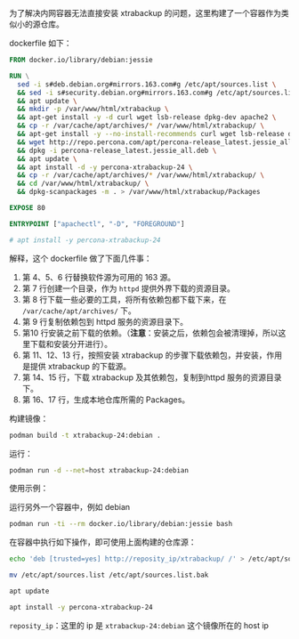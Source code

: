 为了解决内网容器无法直接安装 xtrabackup 的问题，这里构建了一个容器作为类似小的源仓库。

dockerfile 如下：

```dockerfile
FROM docker.io/library/debian:jessie

RUN \
  sed -i s#deb.debian.org#mirrors.163.com#g /etc/apt/sources.list \
  && sed -i s#security.debian.org#mirrors.163.com#g /etc/apt/sources.list \
  && apt update \
  && mkdir -p /var/www/html/xtrabackup \
  && apt-get install -y -d curl wget lsb-release dpkg-dev apache2 \
  && cp -r /var/cache/apt/archives/* /var/www/html/xtrabackup/ \
  && apt-get install -y --no-install-recommends curl wget lsb-release dpkg-dev apache2 \
  && wget http://repo.percona.com/apt/percona-release_latest.jessie_all.deb \
  && dpkg -i percona-release_latest.jessie_all.deb \
  && apt update \
  && apt install -d -y percona-xtrabackup-24 \
  && cp -r /var/cache/apt/archives/* /var/www/html/xtrabackup/ \
  && cd /var/www/html/xtrabackup/ \
  && dpkg-scanpackages -m . > /var/www/html/xtrabackup/Packages

EXPOSE 80

ENTRYPOINT ["apachectl", "-D", "FOREGROUND"]

# apt install -y percona-xtrabackup-24
```

解释，这个 dockerfile 做了下面几件事：

1. 第 4、5、6 行替换软件源为可用的 163 源。
2. 第 7 行创建一个目录，作为 `httpd` 提供外界下载的资源目录。
3. 第 8 行下载一些必要的工具，将所有依赖包都下载下来，在 `/var/cache/apt/archives/` 下。
4. 第 9 行复制依赖包到 httpd 服务的资源目录下。
5. 第10 行安装之前下载的依赖。（**注意**：安装之后，依赖包会被清理掉，所以这里下载和安装分开进行）。
6. 第 11、12、13 行，按照安装 xtrabackup 的步骤下载依赖包，并安装，作用是提供 xtrabackup 的下载源。
7. 第 14、15 行，下载 xtrabackup 及其依赖包，复制到httpd 服务的资源目录下。
8. 第 16、17 行，生成本地仓库所需的 Packages。



构建镜像：

```bash
podman build -t xtrabackup-24:debian .
```



运行：

```bash
podman run -d --net=host xtrabackup-24:debian
```



使用示例：

运行另外一个容器中，例如 debian

```bash
podman run -ti --rm docker.io/library/debian:jessie bash
```

在容器中执行如下操作，即可使用上面构建的仓库源：

```bash
echo 'deb [trusted=yes] http://reposity_ip/xtrabackup/ /' > /etc/apt/sources.list.d/myrepo.list 

mv /etc/apt/sources.list /etc/apt/sources.list.bak 

apt update

apt install -y percona-xtrabackup-24
```

`reposity_ip`：这里的 ip 是 `xtrabackup-24:debian` 这个镜像所在的 host ip